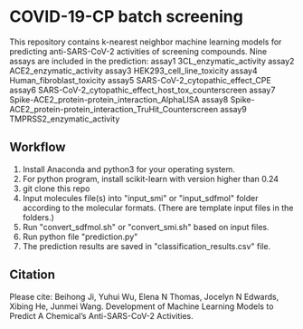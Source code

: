 # COVID-19-CP batch screening
This repository contains k-nearest neighbor machine learning models for predicting anti-SARS-CoV-2 activities of screening compounds. Nine assays are included in the prediction:
assay1 3CL_enzymatic_activity
assay2 ACE2_enzymatic_activity
assay3 HEK293_cell_line_toxicity
assay4 Human_fibroblast_toxicity
assay5 SARS-CoV-2_cytopathic_effect_CPE
assay6 SARS-CoV-2_cytopathic_effect_host_tox_counterscreen
assay7 Spike-ACE2_protein-protein_interaction_AlphaLISA
assay8 Spike-ACE2_protein-protein_interaction_TruHit_Counterscreen
assay9 TMPRSS2_enzymatic_activity

## Workflow
1. Install Anaconda and python3 for your operating system.
2. For python program, install scikit-learn with version higher than 0.24
3. git clone this repo
4. Input molecules file(s) into "input_smi" or "input_sdfmol" folder according to the molecular formats. (There are template input files in the folders.)
5. Run "convert_sdfmol.sh" or "convert_smi.sh" based on input files.
6. Run python file "prediction.py"
7. The prediction results are saved in "classification_results.csv" file.

## Citation
Please cite: Beihong Ji, Yuhui Wu, Elena N Thomas, Jocelyn N Edwards, Xibing He, Junmei Wang. Development of Machine Learning Models to Predict A Chemical’s Anti-SARS-CoV-2 Activities.
